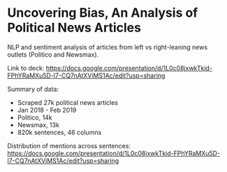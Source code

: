 # Uncovering Bias, An Analysis of Political News Articles 
NLP and sentiment analysis of articles from left vs right-leaning news outlets (Politico and Newsmax).

Link to deck: https://docs.google.com/presentation/d/1L0c08jxwkTkid-FPhYRaMXu5D-l7-CQ7nAtXViMS1Ac/edit?usp=sharing

Summary of data:

- Scraped 27k political news articles
- Jan 2018 - Feb 2019
- Politico, 14k
- Newsmax, 13k
- 820k sentences, 46 columns

Distribution of mentions across sentences: https://docs.google.com/presentation/d/1L0c08jxwkTkid-FPhYRaMXu5D-l7-CQ7nAtXViMS1Ac/edit?usp=sharing
